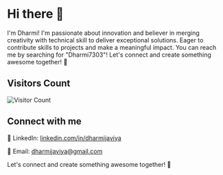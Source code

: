 # Hi there 👋

I'm Dharmi! I'm passionate about innovation and believer in merging creativity with technical skill to deliver exceptional solutions. Eager to contribute skills to projects and make a meaningful impact. You can reach me by searching for "Dharmi7303"! Let's connect and create something awesome together! 🚀

## Visitors Count

![Visitor Count](https://profile-counter.glitch.me/{YOUR_USERNAME}/count.svg)



## Connect with me

🔗 LinkedIn: [linkedin.com/in/dharmijaviya](https://www.linkedin.com/in/dharmijaviya/)

📧 Email: dharmijaviya@gmail.com

Let's connect and create something awesome together! 🚀
